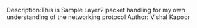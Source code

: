 


Description:This is Sample Layer2 packet handling for my own understanding of the networking protocol
Author:     Vishal Kapoor

